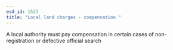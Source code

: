 ```yaml
---
esd_id: 1523
title: "Local land charges - compensation "
---
```


A local authority must pay compensation in certain cases of non-registration or defective official search

